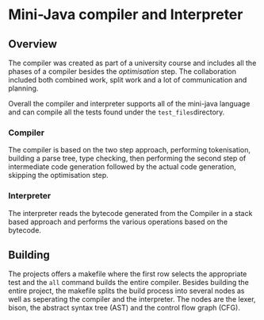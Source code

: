 # Mini-Java compiler and Interpreter

## Overview
The compiler was created as part of a university course and includes all the phases of a compiler besides the *optimisation* step. The collaboration included both combined work, split work and a lot of communication and planning.

Overall the compiler and interpreter supports all of the mini-java language and can compile all the tests found under the `test_files`directory.

### Compiler
The compiler is based on the two step approach, performing tokenisation, building a parse tree, type checking, then performing the second step of intermediate code generation followed by the actual code generation, skipping the optimisation step.

### Interpreter
The interpreter reads the bytecode generated from the Compiler in a stack based approach and performs the various operations based on the bytecode.

## Building
The projects offers a makefile where the first row selects the appropriate test and the `all` command builds the entire compiler.
Besides building the entire project, the makefile splits the build process into several nodes as well as seperating the compiler and the interpreter. The nodes are the lexer, bison, the abstract syntax tree (AST) and the control flow graph (CFG).
